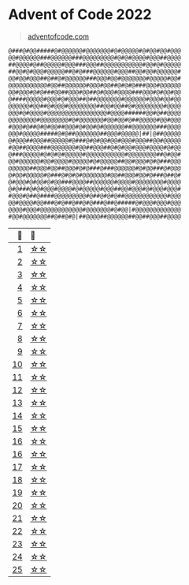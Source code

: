 # Advent of Code 2022
> [adventofcode.com](https://adventofcode.com/2022/)

```
@###@#@@#####@#@@@@@@#@@@@@@@#@#@@@@@#@#@@#@@#@@@
@@#@@@@@@###@@@@@@###@@@@@@@@@#@#@#@@@@#@@@##@@@@
##@@@@#@##@@@@@#@@@###@@@##@@@@@@@@@@@#@@#@#@@@@@
##@@#@#@@@#@@@@@##@#@###@@@@@@#@@@##@@#@@#@@@@@@#
@@#@@#@@@##@##@#@@@@@@###@@@#@@#@@@@@@@#@@@@@#@@#
@@@@@@@@@@@#@@##@@@@@@#@@@#@@##@#@#@###@@@#@@@@@@
@@#@@@#@#@###@@##@@@#@@##@#@@@#@@@@###@@@#@#@@#@@
@####@@@@@#@@@#@#@@@##@##@@@@@@@#@@@@@@#@@@#@@#@@
@@@@@@#@@##@#@@@#@@@@@@@@##@@#@@##@#@@@@@@@@#@@@@
@@@#@#@@@@#@@@@@@@@@@@@@@@@@#@@@@######@@#@##@@@@
@@@@@@@@#@@@@@@@@#@#@@@@@@@#@@#@@#@##@@@@@#@@#@@@
#@@@#@##@#@#@@##@@@#@#@@#@#@@@@@@##@@@@@@@###@@@@
@@@#@@@@@#####@#@##@@@@@@@##@@@#@@@@@|##|@##@@@@@
@#@@@##@@@##@@@@@#@###@#@#@@#@@#@@@#@@@##@@#@@@@@
#@@##@@@@###@@@@@@@#@@##@@@##@#@#@@#@@@#@@@@#@#@@
@###@@@@@#@#@#@#@@@@@#@@@@@@@@@@@#@@@@@@@@##@#@@#
@@#@@@@@@#@@#@@@@#@@@@@#@#@@@@@##@@#@@@#@#@###@@@
@@@@@@##@@@#@@##@@@#@#@###@###@@@@@@#@#@@###@#@@@
@#@@#@@@@@#@###@#@#@#@@@@@@@#@@##@@@#@@#@###@##@#
@#@@@#@#@@#@#@@###@@@@##@@@@@@#@@@@#@@@@@@@@#@@@@
@#@###@#@#@@@#@@@@#@#@@@@@#@@@##@@#@@@#@#@@@#@@@#
#@@@#@##@####@@@@@@@@@#@##@#@#@##@@@@@@@@@@@@#@@@
@@#@@@@#@@###@#@##@##@#@###@##@#####@#@@@#@@@#@@@
@@@@#@@@#@@@@@@@@@@@@#@@@@@@@#@#@@|#@@@@@@@@@@@@@
#@@#@@@@@@@##@##@#@|##@@@@##@@@@@@##@@##@@@##@@@@
```

|        📅 | 🌟        |
|----------:|:----------|
|  [1][d01] | [☆☆][s01] |
|  [2][d02] | [☆☆][s02] |
|  [3][d03] | [☆☆][s03] |
|  [4][d04] | [☆☆][s04] |
|  [5][d05] | [☆☆][s05] |
|  [6][d06] | [☆☆][s06] |
|  [7][d07] | [☆☆][s07] |
|  [8][d08] | [☆☆][s08] |
|  [9][d09] | [☆☆][s09] |
| [10][d10] | [☆☆][s10] |
| [11][d11] | [☆☆][s11] |
| [12][d12] | [☆☆][s12] |
| [13][d13] | [☆☆][s13] |
| [14][d14] | [☆☆][s14] |
| [15][d15] | [☆☆][s15] |
| [16][d16] | [☆☆][s16] |
| [16][d16] | [☆☆][s16] |
| [17][d17] | [☆☆][s17] |
| [18][d18] | [☆☆][s18] |
| [19][d19] | [☆☆][s19] |
| [20][d20] | [☆☆][s20] |
| [21][d21] | [☆☆][s21] |
| [22][d22] | [☆☆][s22] |
| [23][d23] | [☆☆][s23] |
| [24][d24] | [☆☆][s24] |
| [25][d25] | [☆☆][s25] |

[d01]: https://adventofcode.com/2022/day/1
[d02]: https://adventofcode.com/2022/day/2
[d03]: https://adventofcode.com/2022/day/3
[d04]: https://adventofcode.com/2022/day/4
[d05]: https://adventofcode.com/2022/day/5
[d06]: https://adventofcode.com/2022/day/6
[d07]: https://adventofcode.com/2022/day/7
[d08]: https://adventofcode.com/2022/day/8
[d09]: https://adventofcode.com/2022/day/9
[d10]: https://adventofcode.com/2022/day/10
[d11]: https://adventofcode.com/2022/day/11
[d12]: https://adventofcode.com/2022/day/12
[d13]: https://adventofcode.com/2022/day/13
[d14]: https://adventofcode.com/2022/day/14
[d15]: https://adventofcode.com/2022/day/15
[d16]: https://adventofcode.com/2022/day/16
[d16]: https://adventofcode.com/2022/day/16
[d17]: https://adventofcode.com/2022/day/17
[d18]: https://adventofcode.com/2022/day/18
[d19]: https://adventofcode.com/2022/day/19
[d20]: https://adventofcode.com/2022/day/20
[d21]: https://adventofcode.com/2022/day/21
[d22]: https://adventofcode.com/2022/day/22
[d23]: https://adventofcode.com/2022/day/23
[d24]: https://adventofcode.com/2022/day/24
[d25]: https://adventofcode.com/2022/day/25

[s01]: src/main/kotlin/Day01.kt
[s02]: src/main/kotlin/Day02.kt
[s03]: src/main/kotlin/Day03.kt
[s04]: src/main/kotlin/Day04.kt
[s05]: src/main/kotlin/Day05.kt
[s06]: src/main/kotlin/Day06.kt
[s07]: src/main/kotlin/Day07.kt
[s08]: src/main/kotlin/Day08.kt
[s09]: src/main/kotlin/Day09.kt
[s10]: src/main/kotlin/Day10.kt
[s11]: src/main/kotlin/Day11.kt
[s12]: src/main/kotlin/Day12.kt
[s13]: src/main/kotlin/Day13.kt
[s14]: src/main/kotlin/Day14.kt
[s15]: src/main/kotlin/Day15.kt
[s16]: src/main/kotlin/Day16.kt
[s16]: src/main/kotlin/Day16.kt
[s17]: src/main/kotlin/Day17.kt
[s18]: src/main/kotlin/Day18.kt
[s19]: src/main/kotlin/Day19.kt
[s20]: src/main/kotlin/Day20.kt
[s21]: src/main/kotlin/Day21.kt
[s22]: src/main/kotlin/Day22.kt
[s23]: src/main/kotlin/Day23.kt
[s24]: src/main/kotlin/Day24.kt
[s25]: src/main/kotlin/Day25.kt
